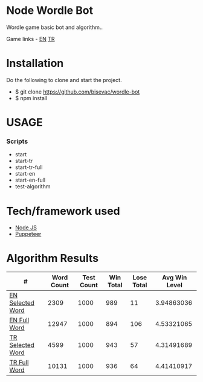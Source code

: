 # Node Wordle Bot

Wordle game basic bot and algorithm..

Game links - [EN](https://www.nytimes.com/games/wordle/index.html) [TR](https://www.bundle.app/wordle-tr/)



Installation
===

Do the following to clone and start the project.

* $ git clone https://github.com/bisevac/wordle-bot
* $ npm install

  


USAGE
===

### Scripts
- start
- start-tr
- start-tr-full
- start-en
- start-en-full
- test-algorithm

  


Tech/framework used
===
- [Node JS](https://nodejs.org/)
- [Puppeteer](https://github.com/puppeteer/puppeteer)



Algorithm Results
===

| #                                                       | Word Count | Test Count | Win Total | Lose Total | Avg Win Level |
| ------------------------------------------------------- | ---------- | ---------- | --------- | ---------- | ------------- |
| [EN Selected Word](./words/en_selected_word_list.json)  | 2309       | 1000       | 989       | 11         | 3.94863036    |
| [EN Full Word](./words/en_full_word_list.json)          | 12947      | 1000       | 894       | 106        | 4.53321065    |
| [TR Selected Word](./words/tr_selected_word_list.json)  | 4599       | 1000       | 943       | 57         | 4.31491689    |
| [TR Full Word](./words//tr_full_word_list.json)         | 10131      | 1000       | 936       | 64         | 4.41410917    |